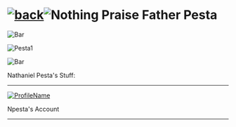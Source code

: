 # [![back](https://cdn.discordapp.com/emojis/887168885747511396?size=32)](https://dxrpy.github.io/Dxrpys-Garbage-Website/geometry-dash)![`Nothing`](https://cdn.discordapp.com/attachments/584355797366997002/889386862916014090/nothing.png)   Praise Father Pesta

![`Bar`](https://cdn.discordapp.com/attachments/584355797366997002/889006586406772746/4M7IWwP.png)

![`Pesta1`](https://pbs.twimg.com/profile_images/1238206666417545216/T3WmyRmJ_400x400.jpg)

![`Bar`](https://cdn.discordapp.com/attachments/584355797366997002/889006586406772746/4M7IWwP.png)

Nathaniel Pesta's Stuff:

---

[![`ProfileName`](https://cdn.discordapp.com/attachments/584355797366997002/890589130705240105/profile.png)](https://gdbrowser.com/u/npesta)

Npesta's Account

---



